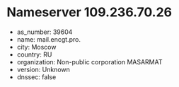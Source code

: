 # Nameserver 109.236.70.26

* as_number: 39604
* name: mail.encgt.pro.
* city: Moscow
* country: RU
* organization: Non-public corporation MASARMAT
* version: Unknown
* dnssec: false
